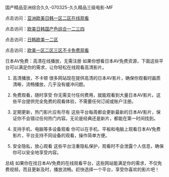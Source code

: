 
国产精品亚洲综合久久-070325-久久精品三级电影-MF


点击访问：<a href="https://cfad.pages.dev/">亚洲欧美日韩一区二区在线观看</a>

点击访问：<a href="https://gfd-5xg.pages.dev/">欧美日韩国产色综合一二三四</a>

点击访问：<a href="https://fdhf-454.pages.dev/">日韩欧美一二区</a>

点击访问：<a href="https://gda-c7m.pages.dev/">欧美一区二区三区不卡免费观看</a>

日本AV免费：高清在线播放，无需注册
如果你想看日本AV免费资源，下面这些平台可以满足你的需求，让你轻松在线观看高清影片。

1. 高清播放，不卡顿
很多网站现在提供高清的日本AV影片，确保你观看时画质清晰，流畅播放，几乎没有缓冲问题。

2. 免费观看，随时享受
你无需支付任何费用，就能观看到大量日本AV影片。这些平台提供完全免费的观看体验，不需要任何订阅或账户注册。

3. 定期更新，热门影片应有尽有
这些平台每周都会更新最新的日本AV影片，保证你不会错过任何热门内容。无论是经典还是新片，都能在第一时间找到。

4. 支持手机、电脑等多设备观看
你可以在手机、平板和电脑上观看日本AV免费影片，平台支持不同设备的观看，操作简单方便。

5. 安全隐私，放心观看
这些平台注重隐私保护，观看时不会泄露个人信息，确保你可以安全地享受内容。

总结
如果你在找日本AV免费的在线观看平台，这些网站能满足你的需求，不仅免费视频，而且更新及时，播放流畅。赶快选择一个平台，享受你喜欢的影片吧！

<span style="display:none;">[Canonical link](）</span>



